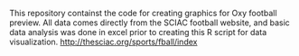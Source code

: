 This repository containst the code for creating graphics for Oxy football preview. All data comes directly from the SCIAC football website, and basic data analysis was done in excel prior to creating this R script for data visualization. http://thesciac.org/sports/fball/index
